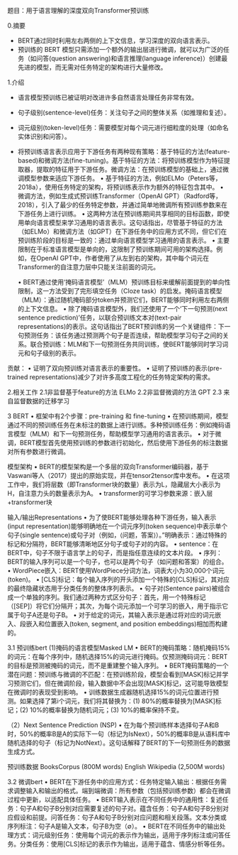题目：用于语言理解的深度双向Transformer预训练

0.摘要  
* BERT通过同时利用左右两侧的上下文信息，学习深度的双向语言表示。
* 预训练的 BERT 模型只需添加一个额外的输出层进行微调，就可以为广泛的任务（如问答(question answering)和语言推理(language inference)）创建最先进的模型，而无需对任务特定的架构进行大量修改。

1.介绍  
* 语言模型预训练已被证明对改进许多自然语言处理任务非常有效。
* 句子级别(sentence-level)任务：关注句子之间的整体关系（如推理和复述）。
* 词元级别(token-level)任务：需要模型对每个词元进行细粒度的处理（如命名实体识别和问答）。
* 将预训练语言表示应用于下游任务有两种现有策略：基于特征的方法(feature-based)和微调方法(fine-tuning)。基于特征的方法：将预训练模型作为特征提取器，提取的特征用于下游任务。微调方法：在预训练模型的基础上，通过微调模型参数来适应下游任务。
	• 基于特征的方法，例如ELMo（Peters等，2018a），使用任务特定的架构，将预训练表示作为额外的特征包含其中。
	• 微调方法，例如生成式预训练Transformer（OpenAI GPT）（Radford等，2018），引入了最少的任务特定参数，并通过简单地微调所有预训练参数来在下游任务上进行训练。
	• 这两种方法在预训练期间共享相同的目标函数，即使用单向语言模型来学习通用的语言表示。这句话指出，尽管基于特征的方法（如ELMo）和微调方法（如GPT）在下游任务中的应用方式不同，但它们在预训练阶段的目标是一致的：通过单向语言模型学习通用的语言表示。
	• 主要限制在于标准语言模型是单向的，这限制了预训练期间可用的架构选择。例如，在OpenAI GPT中，作者使用了从左到右的架构，其中每个词元在Transformer的自注意力层中只能关注前面的词元。

	• BERT通过使用‘掩码语言模型’（MLM）预训练目标来缓解前面提到的单向性限制，这一方法受到了完形填空任务（Cloze task）的启发。掩码语言模型（MLM）：通过随机掩码部分token并预测它们，BERT能够同时利用左右两侧的上下文信息。
	• 除了掩码语言模型外，我们还使用了一个‘下一句预测(next sentence prediction)’任务，以联合预训练文本对(text-pair representations)的表示。这句话指出了BERT预训练的另一个关键组件：下一句预测任务：该任务通过预测两个句子是否连续，帮助模型学习句子之间的关系。联合预训练：MLM和下一句预测任务共同训练，使BERT能够同时学习词元和句子级别的表示。

贡献：
	• 证明了双向预训练对语言表示的重要性。
	• 证明了预训练的表示(pre-trained representations)减少了对许多高度工程化的任务特定架构的需求。

2.相关工作
2.1非监督基于feature的方法
ELMo
2.2非监督微调的方法
GPT
2.3 来自监督数据的迁移学习

3 BERT
	• 框架中有2个步骤：pre-training 和 fine-tuning
	• 在预训练期间，模型通过不同的预训练任务在未标注的数据上进行训练。多种预训练任务：例如掩码语言模型（MLM）和下一句预测任务，帮助模型学习通用的语言表示。
	• 对于微调，BERT模型首先使用预训练的参数进行初始化，然后使用下游任务的标注数据对所有参数进行微调。

模型架构
	• BERT的模型架构是一个多层的双向Transformer编码器，基于Vaswani等人（2017）提出的原始实现，并在tensor2tensor库中发布。
	• 在这项工作中，我们将层数（即Transformer块的数量）表示为L，隐藏层大小表示为H，自注意力头的数量表示为A。
	• transformer的可学习参数来源：嵌入层+transformer块

输入/输出Representations
	• 为了使BERT能够处理各种下游任务，输入表示(input representation)能够明确地在一个词元序列(token sequence)中表示单个句子(single sentence)或句子对（例如，⟨问题，答案⟩）。”明确表示：通过特殊的标记和分隔符，BERT能够清晰地区分句子或句子对的内容。
	• sentence：在BERT中，句子不限于语言学上的句子，而是指任意连续的文本片段。
	• 序列：BERT的输入序列可以是一个句子，也可以是两个句子（如问题和答案）的组合。
	• WordPiece嵌入：BERT使用WordPiece分词方法，词表大小为30,000个词元(token)。
	• [CLS]标记：每个输入序列的开头添加一个特殊的[CLS]标记，其对应的最终隐藏状态用于分类任务的整体序列表示。
	• 句子对(Sentence pairs)被组合成一个单独的序列。我们通过两种方式区分句子：首先，用一个特殊标记（[SEP]）将它们分隔开；其次，为每个词元添加一个可学习的嵌入，用于指示它属于句子A还是句子B。
	• 对于给定的词元，其输入表示是通过将对应的词元嵌入、段嵌入和位置嵌入(token, segment, and position embeddings)相加而构建的。

3.1 预训练bert
(1)掩码的语言模型Masked LM
	• BERT的掩码策略：随机掩码15%的词元：在每个序列中，随机选择15%的词元进行掩码。仅预测掩码词元：BERT的目标是预测被掩码的词元，而不是重建整个输入序列。
	• BERT掩码策略的一个潜在问题：预训练与微调的不匹配：在预训练阶段，模型会看到[MASK]标记并学习预测它们，但在微调阶段，输入数据中不会出现[MASK]标记，这可能导致模型在微调时的表现受到影响。
	• 训练数据生成器随机选择15%的词元位置进行预测。如果选择了第i个词元，我们将其替换为：(1) 80%的概率替换为[MASK]标记；(2) 10%的概率替换为随机词元；(3) 10%的概率保持不变。

（2）Next Sentence Prediction (NSP)
	• 在为每个预训练样本选择句子A和B时，50%的概率B是A的实际下一句（标记为IsNext），50%的概率B是从语料库中随机选择的句子（标记为NotNext）。这句话解释了BERT的下一句预测任务的数据生成方式。

预训练数据
BooksCorpus (800M words)
English Wikipedia (2,500M words)

3.2 微调bert
	• BERT在下游任务中的应用方式：任务特定输入输出：根据任务需求调整输入和输出的格式。端到端微调：所有参数（包括预训练参数）都会在微调过程中更新，以适配具体任务。
	• BERT输入表示在不同任务中的通用性：复述任务：句子A和句子B分别对应需要复述的句子对。蕴含任务：句子A和句子B分别对应假设和前提。问答任务：句子A和句子B分别对应问题和相关段落。文本分类或序列标注：句子A是输入文本，句子B为空（∅）。
	• BERT在不同任务中的输出处理方式：词元级别任务：使用每个词元的表示作为输出，适用于序列标注或问答任务。分类任务：使用[CLS]标记的表示作为输出，适用于蕴含、情感分析等任务。
